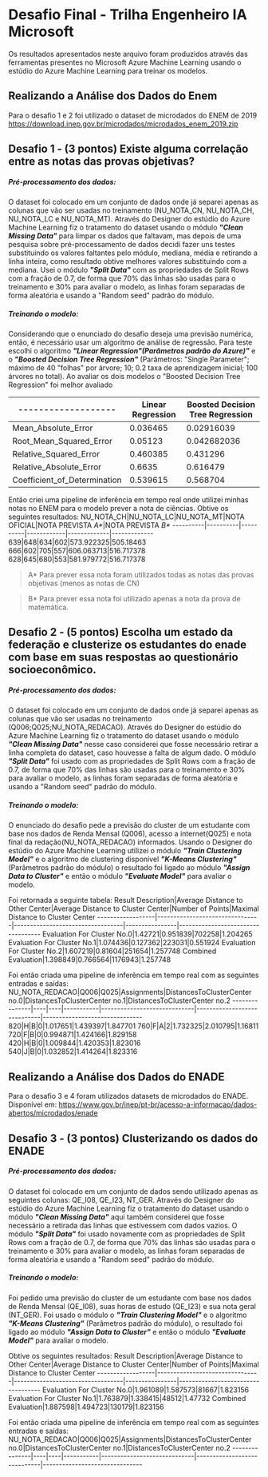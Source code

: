 # Desafio Final - Trilha Engenheiro IA Microsoft
Os resultados apresentados neste arquivo foram produzidos através das ferramentas presentes no Microsoft Azure Machine Learning usando o estúdio do Azure Machine Learning para treinar os modelos.

## Realizando a Análise dos Dados do Enem
Para o desafio 1 e 2 foi utilizado o dataset de microdados do ENEM de 2019
https://download.inep.gov.br/microdados/microdados_enem_2019.zip

## Desafio 1 - (3 pontos) Existe alguma correlação entre as notas das provas objetivas?

##### Pré-processamento dos dados:
O dataset foi colocado em um conjunto de dados onde já separei apenas as colunas que vão ser usadas no treinamento (NU_NOTA_CN, NU_NOTA_CH, NU_NOTA_LC e NU_NOTA_MT).
Através do Designer do estúdio do Azure Machine Learning fiz o tratamento do dataset usando o módulo  _**"Clean Missing Data"**_ para limpar os dados que faltavam, mas depois de uma pesquisa sobre pré-processamento de dados decidi fazer uns testes substituindo os valores faltantes pelo módulo, mediana, média e retirando a linha inteira, como resultado obtive melhores valores substituindo com a mediana. Usei o módulo _**"Split Data"**_ com as propriedades de Split Rows com a fração de 0.7, de forma que 70% das linhas são usadas para o treinamento e 30% para avaliar o modelo, as linhas foram separadas de forma aleatória e usando a "Random seed" padrão do módulo.

##### Treinando o modelo: 
Considerando que o enunciado do desafio deseja uma previsão numérica, então, é necessário usar um algoritmo de análise de regressão. Para teste escolhi o algoritmo  _**"Linear Regression"(Parâmetros padrão do Azure)"**_ e o _**"Boosted Decision Tree Regression"**_ (Parâmetros: "Single Parameter"; máximo de 40 "folhas" por árvore; 10; 0.2 taxa de aprendizagem inicial; 100 árvores no total). Ao avaliar os dois modelos o "Boosted Decision Tree Regression" foi melhor avaliado

-------------------|Linear Regression|Boosted Decision Tree Regression
-------------------|-------------------|----------------------------------
Mean_Absolute_Error|0.036465|0.02916039
Root_Mean_Squared_Error|0.05123|0.042682036
Relative_Squared_Error|0.460385|0.431296
Relative_Absolute_Error|0.6635|0.616479
Coefficient_of_Determination|0.539615|0.568704

Então criei uma pipeline de inferência em tempo real onde utilizei minhas notas no ENEM para o modelo prever a nota de ciências. Obtive os seguintes resultados:
NU_NOTA_CH|NU_NOTA_LC|NU_NOTA_MT|NOTA OFICIAL|NOTA PREVISTA _A*_|NOTA PREVISTA _B*_
----------|----------|----------|------------|-------------|-------------
639|648|634|602|573.922325|505.18463
666|602|705|557|606.063713|516.717378
628|645|680|553|581.979772|516.717378

>A* Para prever essa nota foram utilizados todas as notas das provas objetivas (menos as notas de CN)

>B* Para prever essa nota foi utilizado apenas a nota da prova de matemática.

## Desafio 2 - (5 pontos) Escolha um estado da federação e clusterize os estudantes do enade com base em suas respostas ao questionário socioeconômico.

##### Pré-processamento dos dados:
O dataset foi colocado em um conjunto de dados onde já separei apenas as colunas que vão ser usadas no treinamento (Q006;Q025;NU_NOTA_REDACAO).
Através do Designer do estúdio do Azure Machine Learning fiz o tratamento do dataset usando o módulo _**"Clean Missing Data"**_ nesse caso considerei que fosse necessário retirar a linha completa do dataset, caso houvesse a falta de algum dado. O módulo _**"Split Data"**_ foi usado com as propriedades de Split Rows com a fração de 0.7, de forma que 70% das linhas são usadas para o treinamento e 30% para avaliar o modelo, as linhas foram separadas de forma aleatória e usando a "Random seed" padrão do módulo.

##### Treinando o modelo: 
O enunciado do desafio pede a previsão do cluster de um estudante com base nos dados de Renda Mensal (Q006), acesso a internet(Q025) e nota final da redação(NU_NOTA_REDACAO) informados. Usando o Designer do estúdio do Azure Machine Learning utilizei o módulo _**"Train Clustering Model"**_ e o algoritmo de clustering disponível _**"K-Means Clustering"**_ (Parâmetros padrão do módulo) o resultado foi ligado ao módulo _**"Assign Data to Cluster"**_ e então o módulo _**"Evaluate Model"**_ para avaliar o modelo. 

Foi retornada a seguinte tabela:
Result Description|Average Distance to Other Center|Average Distance to Cluster Center|Number of Points|Maximal Distance to Cluster Center
------------------|--------------------------------|----------------------------------|----------------|-----------------------------------
Evaluation For Cluster No.0|1.42721|0.951839|702258|1.204265
Evaluation For Cluster No.1|1.074436|0.127362|223031|0.551924
Evaluation For Cluster No.2|1.607219|0.81604|251654|1.257748
Combined Evaluation|1.398849|0.766564|1176943|1.257748

Foi então criada uma pipeline de inferência em tempo real com as seguintes entradas e saídas:
NU_NOTA_REDACAO|Q006|Q025|Assignments|DistancesToClusterCenter no.0|DistancesToClusterCenter no.1|DistancesToClusterCenter no.2
---------------|----|----|-----------|-----------------------------|-----------------------------|-------------------------------
820|H|B|0|1.017651|1.439397|1.847701
760|F|A|2|1.732325|2.010795|1.16811
720|F|B|0|0.994871|1.424166|1.829158
420|H|B|0|1.009844|1.420353|1.823016
540|J|B|0|1.032852|1.414264|1.823316

## Realizando a Análise dos Dados do ENADE
Para o desafio 3 e 4 foram utilizados datasets de microdados do ENADE. Disponível em: 
https://www.gov.br/inep/pt-br/acesso-a-informacao/dados-abertos/microdados/enade

## Desafio 3 - (3 pontos) Clusterizando os dados do ENADE

##### Pré-processamento dos dados:
O dataset foi colocado em um conjunto de dados sendo utilizado apenas as seguintes colunas: QE_I08, QE_I23, NT_GER.
Através do Designer do estúdio do Azure Machine Learning fiz o tratamento do dataset usando o módulo _**"Clean Missing Data"**_ aqui também considerei que fosse necessário a retirada das linhas que estivessem com dados vazios.  O módulo _**"Split Data"**_ foi usado novamente com as propriedades de Split Rows com a fração de 0.7, de forma que 70% das linhas são usadas para o treinamento e 30% para avaliar o modelo, as linhas foram separadas de forma aleatória e usando a "Random seed" padrão do módulo.

##### Treinando o modelo: 
Foi pedido uma previsão do cluster de um estudante com base nos dados de Renda Mensal (QE_I08), suas horas de estudo (QE_I23) e sua nota geral (NT_GER). Foi usado o módulo o  _**"Train Clustering Model"**_ e o algoritmo _**"K-Means Clustering"**_ (Parâmetros padrão do módulo), o resultado foi ligado ao módulo _**"Assign Data to Cluster"**_ e então o módulo _**"Evaluate Model"**_ para avaliar o modelo. 

Obtive os seguintes resultados:
Result Description|Average Distance to Other Center|Average Distance to Cluster Center|Number of Points|Maximal Distance to Cluster Center
------------------|--------------------------------|----------------------------------|----------------|-----------------------------------
Evaluation For Cluster No.0|1.961089|1.587573|81667|1.823156
Evaluation For Cluster No.1|1.763879|1.338415|48512|1.47732
Combined Evaluation|1.887598|1.494723|130179|1.823156

Foi então criada uma pipeline de inferência em tempo real com as seguintes entradas e saídas:
NU_NOTA_REDACAO|Q006|Q025|Assignments|DistancesToClusterCenter no.0|DistancesToClusterCenter no.1|DistancesToClusterCenter no.2
---------------|----|----|-----------|-----------------------------|-----------------------------|-------------------------------

